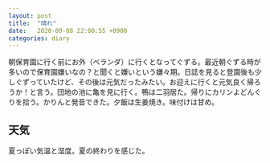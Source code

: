```yaml
---
layout: post
title:  "晴れ"
date:   2020-09-08 22:00:55 +0900
categories: diary
---
```


朝保育園に行く前にお外（ベランダ）に行くとなってぐずる。最近朝ぐずる時が多いので保育園嫌いなの？と聞くと嫌いという嫌々期。日誌を見ると登園後も少しぐずっていたけど、その後は元気だったみたい。お迎えに行くと元気良く帰ろうか！と言う。団地の池に亀を見に行く。鴨は二羽居た。帰りにカリンよどんぐりを拾う。かりんと発音できた。夕飯は生姜焼き。味付けは甘め。

## 天気
夏っぽい気温と湿度。夏の終わりを感じた。
